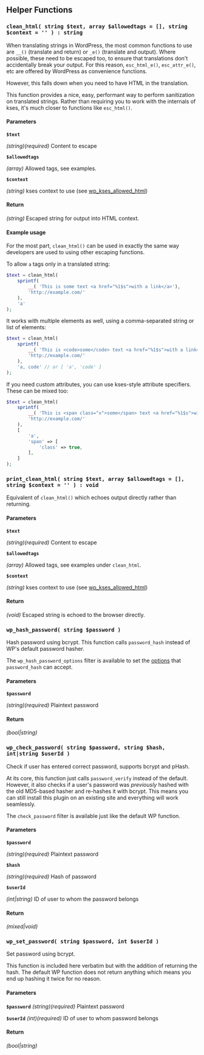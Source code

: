 ## Helper Functions

### `clean_html( string $text, array $allowedtags = [], string $context = '' ) : string`

When translating strings in WordPress, the most common functions to use are `__()` (translate and return) or `_e()` (translate and output). Where possible, these need to be escaped too, to ensure that translations don't accidentally break your output. For this reason, `esc_html_e()`, `esc_attr_e()`, etc are offered by WordPress as convenience functions.

However, this falls down when you need to have HTML in the translation.

This function provides a nice, easy, performant way to perform sanitization on translated strings. Rather than requiring you to work with the internals of kses, it's much closer to functions like `esc_html()`.

#### Parameters

**`$text`**

_(string)(required)_ Content to escape

**`$allowedtags`**

_(array)_ Allowed tags, see examples.

**`$context`**

_(string)_ kses context to use (see [wp_kses_allowed_html](http://developer.wordpress.org/reference/functions/wp_kses_allowed_html/))

#### Return
_(string)_ Escaped string for output into HTML context.

#### Example usage

For the most part, `clean_html()` can be used in exactly the same way developers are used to using other escaping functions.

To allow `a` tags only in a translated string:

```php
$text = clean_html(
	sprintf(
		__( 'This is some text <a href="%1$s">with a link</a>'),
		'http://example.com/'
	),
	'a'
);
```
It works with multiple elements as well, using a comma-separated string or list of elements:

```php
$text = clean_html(
	sprintf(
		__( 'This is <code>some</code> text <a href="%1$s">with a link</a>'),
		'http://example.com/'
	),
	'a, code' // or [ 'a', 'code' ]
);
```
If you need custom attributes, you can use kses-style attribute specifiers.
These can be mixed too:

```php
$text = clean_html(
	sprintf(
		__( 'This is <span class="x">some</span> text <a href="%1$s">with a link</a>'),
		'http://example.com/'
	),
	[
		'a',
		'span' => [
			'class' => true,
		],
	]
);
```

### `print_clean_html( string $text, array $allowedtags = [], string $context = '' ) : void`

Equivalent of `clean_html()` which echoes output directly rather than returning.

#### Parameters

**`$text`**

_(string)(required)_ Content to escape

**`$allowedtags`**

_(array)_ Allowed tags, see examples under `clean_html`.

**`$context`**

_(string)_ kses context to use (see [wp_kses_allowed_html](http://developer.wordpress.org/reference/functions/wp_kses_allowed_html/))

#### Return
_(void)_ Escaped string is echoed to the browser directly.

### `wp_hash_password( string $password )`

Hash password using bcrypt. This function calls `password_hash` instead of WP's default password hasher.

The `wp_hash_password_options` filter is available to set the [options](http://php.net/manual/en/function.password-hash.php) that `password_hash` can accept.

#### Parameters

**`$password`**

_(string)(required)_ Plaintext password

#### Return
_(bool|string)_

### `wp_check_password( string $password, string $hash, int|string $userId )`

Check if user has entered correct password, supports bcrypt and pHash.

At its core, this function just calls `password_verify` instead of the default.
However, it also checks if a user's password was *previously* hashed with the old MD5-based hasher and re-hashes it with bcrypt. This means you can still install this plugin on an existing site and everything will work seamlessly.

The `check_password` filter is available just like the default WP function.

#### Parameters

**`$password`**

_(string)(required)_ Plaintext password

**`$hash`**

_(string)(required)_ Hash of password

**`$userId`**

_(int|string)_ ID of user to whom the password belongs

#### Return
_(mixed|void)_

### `wp_set_password( string $password, int $userId )`

Set password using bcrypt.

This function is included here verbatim but with the addition of returning the hash. The default WP function does not return anything which means you end up hashing it twice for no reason.

#### Parameters

**`$password`**
_(string)(required)_ Plaintext password

**`$userId`**
_(int)(required)_ ID of user to whom password belongs

#### Return
_(bool|string)_
